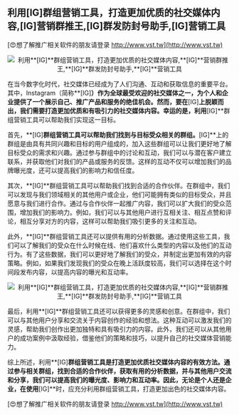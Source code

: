 ## **利用**[IG]**群组营销工具，打造更加优质的社交媒体内容,**[IG]**营销群推王,**[IG]**群发防封号助手,**[IG]**营销工具**

[😍想了解推广相关软件的朋友请登录 http://www.vst.tw](http://www.vst.tw)

 <center><img src="https://vst.tw/MP4/tuiguang/png/7.png" alt="利用**[IG]**群组营销工具，打造更加优质的社交媒体内容,**[IG]**营销群推王,**[IG]**群发防封号助手,**[IG]**营销工具"></center>

在当今数字化时代，社交媒体已经成为了人们沟通、互动和获取信息的重要平台。其中，Instagram（简称**[IG]**）作为全球最受欢迎的社交媒体之一，为个人和企业提供了一个展示自己、推广产品和服务的绝佳机会。然而，要在**[IG]**上脱颖而出，我们需要打造更加优质和有吸引力的社交媒体内容。幸运的是，利用**[IG]**群组营销工具可以帮助我们实现这一目标。

首先，**[IG]**群组营销工具可以帮助我们找到与目标受众相关的群组。**[IG]**上的群组是由具有共同兴趣和目标的用户组成的，加入这些群组可以让我们更好地了解目标受众的需求和兴趣。通过参与群组中的讨论和互动，我们可以与潜在客户建立联系，并获取他们对我们的产品或服务的反馈。这样的互动不仅可以增加我们的品牌曝光度，还可以提高我们的影响力和信任度。

其次，**[IG]**群组营销工具可以帮助我们找到合适的合作伙伴。在群组中，我们可以发现与我们领域相关的其他用户或企业，他们可能拥有类似的目标受众，并且愿意与我们进行合作。通过与合作伙伴一起推广内容，我们可以扩大我们的受众范围，增加我们的影响力。例如，我们可以与其他用户进行互相关注、相互点赞和评论，相互分享对方的内容，这样可以帮助我们吸引更多的关注和互动。

此外，**[IG]**群组营销工具还可以提供有用的分析数据。通过使用这些工具，我们可以了解我们的受众在什么时候在线、他们喜欢什么类型的内容以及他们的互动行为。有了这些数据，我们可以更好地了解我们的受众，并制定出更加有效的内容策略。例如，如果我们发现我们的受众在晚上活跃度较高，我们可以选择在这个时间段发布内容，以提高内容的曝光和互动率。

 <center><img src="https://vst.tw/MP4/tuiguang/png/8.png" alt="利用**[IG]**群组营销工具，打造更加优质的社交媒体内容,**[IG]**营销群推王,**[IG]**群发防封号助手,**[IG]**营销工具"></center>

最后，利用**[IG]**群组营销工具还可以获得更多的灵感和创意。在群组中，我们可以与其他用户分享和交流关于内容创作的经验和想法。这种互动可以激发我们的灵感，帮助我们创作出更加独特和具有吸引力的内容。此外，我们还可以从其他用户的成功案例中汲取经验，借鉴他们的策略和技巧，以提升自己的社交媒体营销能力。

综上所述，利用**[IG]**群组营销工具是打造更加优质社交媒体内容的有效方法。通过参与相关群组，找到合适的合作伙伴，获取有用的分析数据，并与其他用户交流和分享，我们可以提高我们的曝光度、影响力和互动率。因此，无论是个人还是企业，在使用**[IG]**时，应充分利用群组营销工具，打造更加出色的社交媒体内容。

[😍想了解推广相关软件的朋友请登录 http://www.vst.tw](http://www.vst.tw)



